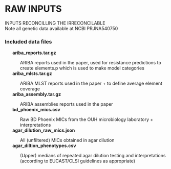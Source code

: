 # RAW INPUTS
<pr> INPUTS RECONCILLING THE IRRECONCILABLE</pr> <br>
<pr> Note all genetic data available at NCBI PRJNA540750  </pr>


### Included data files
<ul> 
  <strong>ariba_reports.tar.gz</strong>
<ul> ARIBA reports used in the paper, used for resistance predictions to create elements.p which is used to make model categories  </ul>
    <strong>ariba_mlsts.tar.gz</strong>
<ul> ARIBA MLST reports used in the paper + to define average element coverage  </ul>
    <strong>ariba_assembly.tar.gz</strong>
<ul> ARIBA assemblies reports used in the paper </ul>
    <strong>bd_phoenix_mics.csv</strong>
<ul> Raw BD Phoenix MICs from the OUH microbiology laboratory + interpretations  </ul>
  <strong>agar_dilution_raw_mics.json</strong>
<ul> All (unfiltered) MICs obtained in agar dilution </ul>
  <strong>agar_diltion_phenotypes.csv	</strong>
<ul> (Upper) medians of repeated agar dilution testing and interpretations (according to EUCAST/CLSI guidelines as appropriate)</ul>
</ul>

